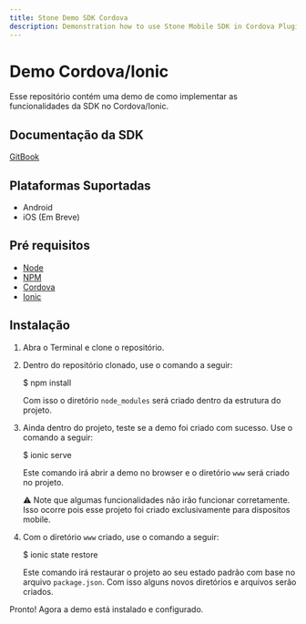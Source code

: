 ```yaml
---
title: Stone Demo SDK Cordova
description: Demonstration how to use Stone Mobile SDK in Cordova Plugin.
---
```

<!---    
#    license: Copyright (c) 2017 Stone Pagamentos
#    
#             Permission is hereby granted, free of charge, to any person obtaining a copy
#             of this software and associated documentation files (the "Software"), to deal
#             in the Software without restriction, including without limitation the rights
#             to use, copy, modify, merge, publish, distribute, sublicense, and/or sell
#             copies of the Software, and to permit persons to whom the Software is
#             furnished to do so, subject to the following conditions:
#    
#             The above copyright notice and this permission notice shall be included in all
#             copies or substantial portions of the Software.
#    
#             THE SOFTWARE IS PROVIDED "AS IS", WITHOUT WARRANTY OF ANY KIND, EXPRESS OR
#             IMPLIED, INCLUDING BUT NOT LIMITED TO THE WARRANTIES OF MERCHANTABILITY,
#             FITNESS FOR A PARTICULAR PURPOSE AND NONINFRINGEMENT. IN NO EVENT SHALL THE
#             AUTHORS OR COPYRIGHT HOLDERS BE LIABLE FOR ANY CLAIM, DAMAGES OR OTHER
#             LIABILITY, WHETHER IN AN ACTION OF CONTRACT, TORT OR OTHERWISE, ARISING FROM,
#             OUT OF OR IN CONNECTION WITH THE SOFTWARE OR THE USE OR OTHER DEALINGS IN THE
#             SOFTWARE.
-->

# Demo Cordova/Ionic
Esse repositório contém uma demo de como implementar as funcionalidades da SDK no Cordova/Ionic.

## Documentação da SDK

[GitBook](https://stone-pagamentos.gitbooks.io/sdk-android/)

## Plataformas Suportadas

- Android
- iOS (Em Breve)

## Pré requisitos

- [Node](https://nodejs.org)
- [NPM](https://www.npmjs.com)
- [Cordova](https://cordova.apache.org/#getstarted)
- [Ionic](https://ionicframework.com)

## Instalação

1. Abra o Terminal e clone o repositório.
2. Dentro do repositório clonado, use o comando a seguir:

    $ npm install

    Com isso o diretório `node_modules` será criado dentro da estrutura do projeto.

3. Ainda dentro do projeto, teste se a demo foi criado com sucesso. Use o comando a seguir:

    $ ionic serve
    
    Este comando irá abrir a demo no browser e o diretório `www` será criado no projeto.

    :warning: Note que algumas funcionalidades não irão funcionar corretamente. Isso ocorre pois esse projeto foi criado exclusivamente para dispositos mobile.

4. Com o diretório `www` criado, use o comando a seguir:

    $ ionic state restore
    
    Este comando irá restaurar o projeto ao seu estado padrão com base no arquivo `package.json`. Com isso alguns novos diretórios e arquivos serão criados.
 
Pronto! Agora a demo está instalado e configurado.
